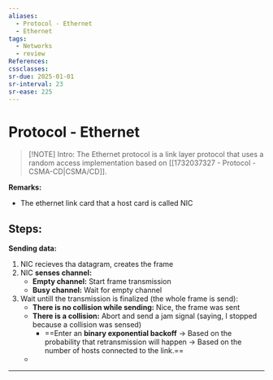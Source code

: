 ```yaml
---
aliases:
  - Protocol - Ethernet
  - Ethernet
tags:
  - Networks
  - review
References: 
cssclasses:
sr-due: 2025-01-01
sr-interval: 23
sr-ease: 225
---
```

# Protocol - Ethernet

> [!NOTE] Intro: 
>  The Ethernet protocol is a link layer protocol that uses a random access implementation based on [[1732037327 - Protocol - CSMA-CD|CSMA/CD]].

**Remarks:**
+ The ethernet link card that a host card is called NIC
## Steps: 
**Sending data:**
1. NIC recieves tha datagram, creates the frame
2. NIC **senses channel:**
   + **Empty channel:** Start frame transmission 
   + **Busy channel:** Wait for empty channel 
3. Wait untill the transmission is finalized (the whole frame is send): 
	+ **There is no collision while sending:** Nice, the frame was sent
	+ **There is a collision:** Abort and send a jam signal (saying, I stopped because a collision was sensed)
		+ ==Enter an **binary exponential backoff** → Based on the probability that retransmission will happen → Based on the number of hosts connected to the link.== 
   * 
***
